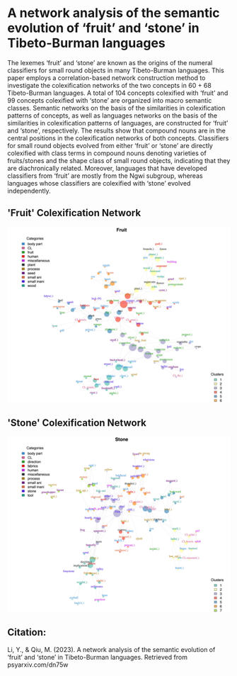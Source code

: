 # A network analysis of the semantic evolution of ‘fruit’ and ‘stone’ in Tibeto-Burman languages

The lexemes ‘fruit’ and ‘stone’ are known as the origins of the numeral classifiers for small round objects in many Tibeto-Burman languages. This paper employs a correlation-based network construction method to investigate the colexification networks of the two concepts in 60 + 68 Tibeto-Burman languages. A total of 104 concepts colexified with ‘fruit’ and 99 concepts colexified with ‘stone’ are organized into macro semantic classes. Semantic networks on the basis of the similarities in colexification patterns of concepts, as well as languages networks on the basis of the similarities in colexification patterns of languages, are constructed for ‘fruit’ and ‘stone’, respectively. The results show that compound nouns are in the central positions in the colexification networks of both concepts. Classifiers for small round objects evolved from either ‘fruit’ or ‘stone’ are directly colexified with class terms in compound nouns denoting varieties of fruits/stones and the shape class of small round objects, indicating that they are diachronically related. Moreover, languages that have developed classifiers from ‘fruit’ are mostly from the Ngwi subgroup, whereas languages whose classifiers are colexified with ‘stone’ evolved independently. 

## 'Fruit' Colexification Network
![](output/fruit.jpg)

## 'Stone' Colexification Network
![](output/stone.jpg)

## Citation:
Li, Y., & Qiu, M. (2023). A network analysis of the semantic evolution of ‘fruit’ and ‘stone’ in Tibeto-Burman languages. Retrieved from psyarxiv.com/dn75w
